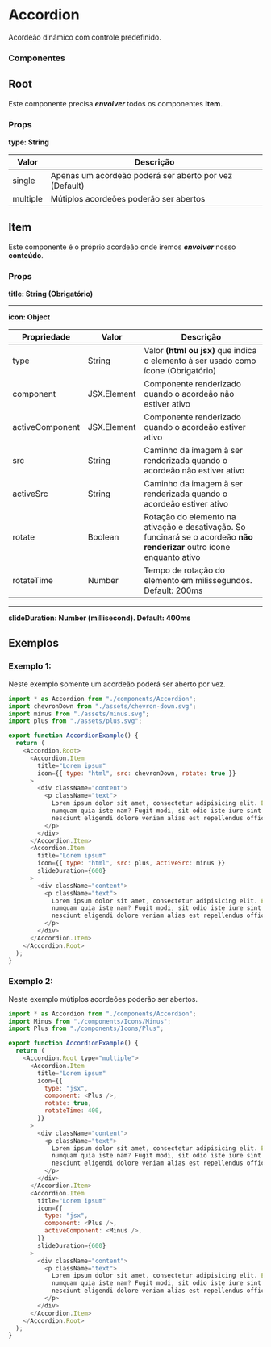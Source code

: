 # Accordion

Acordeão dinâmico com controle predefinido.

### Componentes

## Root

Este componente precisa **_envolver_** todos os componentes **Item**.

### Props

**type: String**

| Valor    | Descrição                                              |
| -------- | ------------------------------------------------------ |
| single   | Apenas um acordeão poderá ser aberto por vez (Default) |
| multiple | Mútiplos acordeões poderão ser abertos                 |

## Item

Este componente é o próprio acordeão onde iremos **_envolver_** nosso **conteúdo**.

### Props

**title: String (Obrigatório)**

---

**icon: Object**

| Propriedade     | Valor       | Descrição                                                                                                               |
| --------------- | ----------- | ----------------------------------------------------------------------------------------------------------------------- |
| type            | String      | Valor **(html ou jsx)** que indica o elemento à ser usado como ícone (Obrigatório)                                      |
| component       | JSX.Element | Componente renderizado quando o acordeão não estiver ativo                                                              |
| activeComponent | JSX.Element | Componente renderizado quando o acordeão estiver ativo                                                                  |
| src             | String      | Caminho da imagem à ser renderizada quando o acordeão não estiver ativo                                                 |
| activeSrc       | String      | Caminho da imagem à ser renderizada quando o acordeão estiver ativo                                                     |
| rotate          | Boolean     | Rotação do elemento na ativação e desativação. So funcinará se o acordeão **não renderizar** outro ícone enquanto ativo |
| rotateTime      | Number      | Tempo de rotação do elemento em milissegundos. Default: 200ms                                                           |

---

**slideDuration: Number (millisecond). Default: 400ms**

## Exemplos

### Exemplo 1:

Neste exemplo somente um acordeão poderá ser aberto por vez.

```js
import * as Accordion from "./components/Accordion";
import chevronDown from "./assets/chevron-down.svg";
import minus from "./assets/minus.svg";
import plus from "./assets/plus.svg";

export function AccordionExample() {
  return (
    <Accordion.Root>
      <Accordion.Item
        title="Lorem ipsum"
        icon={{ type: "html", src: chevronDown, rotate: true }}
      >
        <div className="content">
          <p className="text">
            Lorem ipsum dolor sit amet, consectetur adipisicing elit. Excepturi
            numquam quia iste nam? Fugit modi, sit odio iste iure sint sequi
            nesciunt eligendi dolore veniam alias est repellendus officia rem.
          </p>
        </div>
      </Accordion.Item>
      <Accordion.Item
        title="Lorem ipsum"
        icon={{ type: "html", src: plus, activeSrc: minus }}
        slideDuration={600}
      >
        <div className="content">
          <p className="text">
            Lorem ipsum dolor sit amet, consectetur adipisicing elit. Excepturi
            numquam quia iste nam? Fugit modi, sit odio iste iure sint sequi
            nesciunt eligendi dolore veniam alias est repellendus officia rem.
          </p>
        </div>
      </Accordion.Item>
    </Accordion.Root>
  );
}
```

### Exemplo 2:

Neste exemplo mútiplos acordeões poderão ser abertos.

```js
import * as Accordion from "./components/Accordion";
import Minus from "./components/Icons/Minus";
import Plus from "./components/Icons/Plus";

export function AccordionExample() {
  return (
    <Accordion.Root type="multiple">
      <Accordion.Item
        title="Lorem ipsum"
        icon={{
          type: "jsx",
          component: <Plus />,
          rotate: true,
          rotateTime: 400,
        }}
      >
        <div className="content">
          <p className="text">
            Lorem ipsum dolor sit amet, consectetur adipisicing elit. Excepturi
            numquam quia iste nam? Fugit modi, sit odio iste iure sint sequi
            nesciunt eligendi dolore veniam alias est repellendus officia rem.
          </p>
        </div>
      </Accordion.Item>
      <Accordion.Item
        title="Lorem ipsum"
        icon={{
          type: "jsx",
          component: <Plus />,
          activeComponent: <Minus />,
        }}
        slideDuration={600}
      >
        <div className="content">
          <p className="text">
            Lorem ipsum dolor sit amet, consectetur adipisicing elit. Excepturi
            numquam quia iste nam? Fugit modi, sit odio iste iure sint sequi
            nesciunt eligendi dolore veniam alias est repellendus officia rem.
          </p>
        </div>
      </Accordion.Item>
    </Accordion.Root>
  );
}
```
